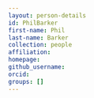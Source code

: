 ```yaml
---
layout: person-details
id: PhilBarker
first-name: Phil
last-name: Barker
collection: people
affiliation:
homepage:
github_username: 
orcid:
groups: []
---
```

